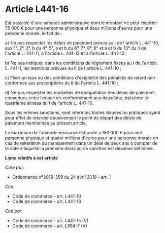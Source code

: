 # Article L441-16

Est passible d'une amende administrative dont le montant ne peut excéder 75 000 € pour une personne physique et deux millions
d'euros pour une personne morale, le fait de : 

a) Ne pas respecter les délais de paiement prévus au I de l'article L. 441-10, aux 1°, 2°, 3°, b du 4°, 5°, a et b du 6°, 7°,
8°, 9° et a et b du 10° du II de l'article L. 441-11, à l'article L. 441-12 et à l'article L. 441-13 ; 

b) Ne pas indiquer, dans les conditions de règlement fixées au I de l'article L. 441-1, les mentions prévues au II de
l'article L. 441-10 ; 

c) Fixer un taux ou des conditions d'exigibilité des pénalités de retard non conformes aux prescriptions du II de l'article
L. 441-10 ; 

d) Ne pas respecter les modalités de computation des délais de paiement convenues entre les parties conformément aux
deuxième, troisième et quatrième alinéas du I de l'article L. 441-10. 

Sous les mêmes sanctions, sont interdites toutes clauses ou pratiques ayant pour effet de retarder abusivement le point de
départ des délais de paiement mentionnés au présent article. 

Le maximum de l'amende encourue est porté à 150 000 € pour une personne physique et quatre millions d'euros pour une personne
morale en cas de réitération du manquement dans un délai de deux ans à compter de la date à laquelle la première décision de
sanction est devenue définitive.

**Liens relatifs à cet article**

_Créé par_:

  - Ordonnance n°2019-359 du 24 avril 2019 - art. 1

_Cite_:

  - Code de commerce - art. L441-10
  - Code de commerce - art. L441-13

_Cité par_:

  - Code de commerce - art. L441-15 (V)
  - Code de commerce - art. L954-7 (V)
